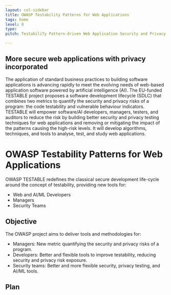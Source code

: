 ```yaml
---
layout: col-sidebar
title: OWASP Testability Patterns for Web Applications
tags: home
level: 0
type: 
pitch: TestabiliTy Pattern-driven Web Application Security and Privacy Testing

---
```



## More secure web applications with privacy incorporated
The application of standard business practices to building software applications is advancing rapidly to meet the evolving needs of web-based application software powered by artificial intelligence (AI). The EU-funded TESTABLE project proposes a software development lifecycle (SDLC) that combines two metrics to quantify the security and privacy risks of a program: the code testability and vulnerable behaviour indicators. TESTABLE will empower software/AI developers, managers, testers, and auditors to reduce the risk by building better security and privacy testing techniques for web applications and removing or mitigating the impact of the patterns causing the high-risk levels. It will develop algorithms, techniques, and tools to analyse, test, and study web applications.

# OWASP  Testability Patterns for Web Applications
OWASP TESTABLE redefines the classical secure development life-cycle around the concept of testability, providing new tools for:
- Web and AI/ML Developers
- Managers
- Security Teams

## Objective
The OWASP project aims to deliver tools and methodologies for:
- Managers: New metric quantifying the security and privacy risks of a program.
- Developers: Better and flexible tools to improve testability, reducing security and privacy risk exposure.
- Security teams: Better and more flexible security, privacy testing, and AI/ML tools.

## Plan


